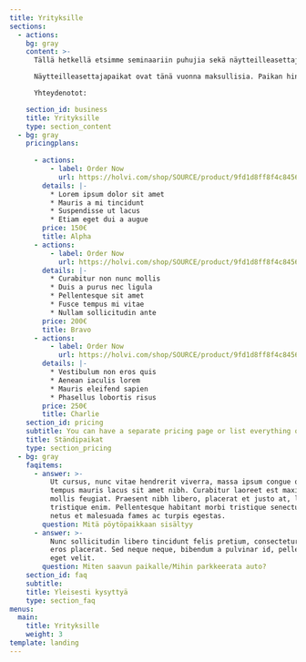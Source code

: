 ```yaml
---
title: Yrityksille
sections:
  - actions:
    bg: gray
    content: >-
      Tällä hetkellä etsimme seminaariin puhujia sekä näytteilleasettajia.

      Näytteilleasettajapaikat ovat tänä vuonna maksullisia. Paikan hinta koko päivältä on 200€ (Alv. 0%). Rahat ohjataan lyhentämättömänä IoT-Seminaarin kehittämiseen sekä Tieto- ja viestintätekniikan kerho Source Ry:lle, joka mm. tukee opiskelijoiden omia projekteja ja järjestää opiskelijatapahtumia.

      Yhteydenotot: 

    section_id: business
    title: Yrityksille
    type: section_content
  - bg: gray
    pricingplans:
      
      - actions:
          - label: Order Now
            url: https://holvi.com/shop/SOURCE/product/9fd1d8ff8f4c845612ca3e3e9161faee/
        details: |-
          * Lorem ipsum dolor sit amet
          * Mauris a mi tincidunt
          * Suspendisse ut lacus
          * Etiam eget dui a augue
        price: 150€
        title: Alpha
      - actions:
          - label: Order Now
            url: https://holvi.com/shop/SOURCE/product/9fd1d8ff8f4c845612ca3e3e9161faee/
        details: |-
          * Curabitur non nunc mollis
          * Duis a purus nec ligula
          * Pellentesque sit amet
          * Fusce tempus mi vitae
          * Nullam sollicitudin ante
        price: 200€
        title: Bravo
      - actions:
          - label: Order Now
            url: https://holvi.com/shop/SOURCE/product/9fd1d8ff8f4c845612ca3e3e9161faee/
        details: |-
          * Vestibulum non eros quis
          * Aenean iaculis lorem
          * Mauris eleifend sapien
          * Phasellus lobortis risus
        price: 250€
        title: Charlie
    section_id: pricing
    subtitle: You can have a separate pricing page or list everything on the home page.
    title: Ständipaikat
    type: section_pricing
  - bg: gray
    faqitems:
      - answer: >-
          Ut cursus, nunc vitae hendrerit viverra, massa ipsum congue quam, sed
          tempus mauris lacus sit amet nibh. Curabitur laoreet est maximus
          mollis feugiat. Praesent nibh libero, placerat et justo at, luctus
          tristique enim. Pellentesque habitant morbi tristique senectus et
          netus et malesuada fames ac turpis egestas.
        question: Mitä pöytöpaikkaan sisältyy
      - answer: >-
          Nunc sollicitudin libero tincidunt felis pretium, consectetur aliquam
          eros placerat. Sed neque neque, bibendum a pulvinar id, pellentesque
          eget velit. 
        question: Miten saavun paikalle/Mihin parkkeerata auto?
    section_id: faq
    subtitle: 
    title: Yleisesti kysyttyä
    type: section_faq
menus:
  main:
    title: Yrityksille
    weight: 3
template: landing
---
```


